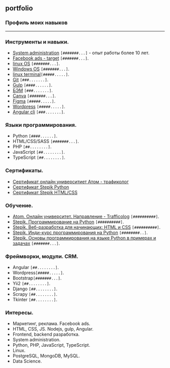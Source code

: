 ## portfolio
### Профиль моих навыков
-----------------------
### Инструменты и навыки.
* [System administration](https://en.wikipedia.org/wiki/System_administrator) `[#######...]` - опыт работы более 10 лет.
* [Facebook ads - target](https://www.facebook.com/) `[#######...]`.
* [linux OS](https://www.linux.org) `[#######...]`.
* [Windows OS](www.microsoft.com/) `[#######...]`.
* [linux terminal](https://ubuntu.com/tutorials/command-line-for-beginners)`[#####.....]`.
* [Git](https://git-scm.com) `[###.......]`. 
* [Gulp](https://gulpjs.com) `[####......]`.
* [БЭМ](https://ru.bem.info/methodology) `[###.......]`.
* [Canva](https://www.canva.com/) `[#######...]`.
* [Figma](https://www.figma.com) `[#####.....]`.
* [Wordpress](https://wordpress.org/) `[#####.....]`.
* [Angular cli](https://angular.io/cli) `[###.......]`. 


### Языки программирования.
* Python          `[####......]`.
* HTML/CSS/SASS   `[#######...]`. 
* PHP             `[##........]`.
* JavaScript      `[##........]`.
* TypeScript      `[##........]`.

### Сертификаты.
* [Сертификат онлайн университиет Атом - трафиколог](https://github.com/eds2109/my_portfolio/blob/master/Sertificat_Atom.png)
* [Сертификат Stepik Python](https://stepik.org/cert/368450)
* [Сертификат Stepik HTML/CSS](https://stepik.org/cert/785650)

### Обучение.
* [Atom. Онлайн университет. Направление - Trafficolog](http://at.university/trafficolog) `[##########]`.
* [Stepik. Программирование на Python](https://stepik.org/course/67) `[##########]`.
* [Stepik. Веб-разработка для начинающих: HTML и CSS](https://stepik.org/course/38218) `[##########]`.
* [Stepik. Инди-курс программирования на Python](https://stepik.org/course/63085) `[########..]`.
* [Stepik. Основы программирования на языке Python в примерах и задачах](https://stepik.org/course/58638) `[#######...]`.

### Фреймворки, модули. CRM. 
* Angular  `[##........]`. 
* Wordpress`[#####.....]`.
* Bootstrap`[#######...]`.
* Yii2     `[##........]`.
* Django   `[##........]`.
* Scrapy   `[##........]`.
* Tkinter  `[##........]`.

### Интересы. 
* Маркетинг, реклама. Facebook ads.
* HTML, CSS, JS. Nodejs, gulp, Angular.
* Frontend, backend разработка.
* System administration.
* Python, PHP, JavaScript, TypeScript.
* Linux.  
* PostgreSQL, MongoDB, MySQL. 
* Data Science.
